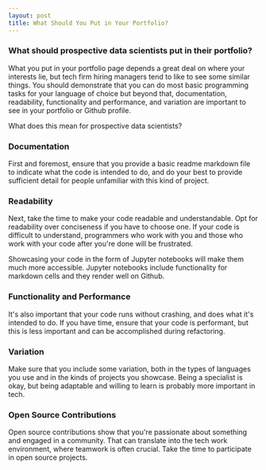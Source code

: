 ```yaml
---
layout: post
title: What Should You Put in Your Portfolio?
---
```


<h3>What should prospective data scientists put in their portfolio?</h3>

What you put in your portfolio page depends a great deal on where your interests lie, but tech firm hiring managers tend to like to see some similar things. You should demonstrate that you can do most basic programming tasks for your language of choice but beyond that, documentation, readability, functionality and performance, and variation are important to see in your portfolio or Github profile. 

What does this mean for prospective data scientists?

<h3>Documentation</h3>

First and foremost, ensure that you provide a basic readme markdown file to indicate what the code is intended to do, and do your best to provide sufficient detail for people unfamiliar with this kind of project.

<h3>Readability</h3>

Next, take the time to make your code readable and understandable. Opt for readability over conciseness if you have to choose one. If your code is difficult to understand, programmers who work with you and those who work with your code after you're done will be frustrated. 

Showcasing your code in the form of Jupyter notebooks will make them much more accessible. Jupyter notebooks include functionality for markdown cells and they render well on Github. 

<h3>Functionality and Performance</h3>

It's also important that your code runs without crashing, and does what it's intended to do. If you have time, ensure that your code is performant, but this is less important and can be accomplished during refactoring. 

<h3>Variation</h3>

Make sure that you include some variation, both in the types of languages you use and in the kinds of projects you showcase. Being a specialist is okay, but being adaptable and willing to learn is probably more important in tech. 

<h3>Open Source Contributions</h3>

Open source contributions show that you're passionate about something and engaged in a community. That can translate into the  tech work environment, where teamwork is often crucial. Take the time to participate in open source projects. 


